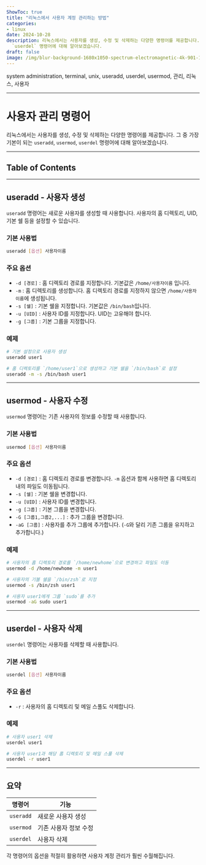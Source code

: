 ```yaml
---
ShowToc: true
title: "리눅스에서 사용자 계정 관리하는 방법"
categories:
- linux
date: 2024-10-28
description: 리눅스에서는 사용자를 생성, 수정 및 삭제하는 다양한 명령어를 제공합니다. 그 중 가장 기본이 되는 `useradd`, `usermod`,
  `userdel` 명령어에 대해 알아보겠습니다.
draft: false
image: /img/blur-background-1680x1050-spectrum-electromagnetic-4k-901-1.jpg
---
```


  system administration, terminal, unix, useradd, userdel, usermod, 관리, 리눅스, 사용자

---
# 사용자 관리 명령어
리눅스에서는 사용자를 생성, 수정 및 삭제하는 다양한 명령어를 제공합니다. 그 중 가장 기본이 되는 `useradd`, `usermod`, `userdel` 명령어에 대해 알아보겠습니다.

---

## Table of Contents
---

## useradd - 사용자 생성

`useradd` 명령어는 새로운 사용자를 생성할 때 사용합니다. 사용자의 홈 디렉토리, UID, 기본 쉘 등을 설정할 수 있습니다.

### 기본 사용법
```bash
useradd [옵션] 사용자이름
```

### 주요 옵션
* `-d [경로]` : 홈 디렉토리 경로를 지정합니다. 기본값은 `/home/사용자이름` 입니다.
* `-m` : 홈 디렉토리를 생성합니다. 홈 디렉토리 경로를 지정하지 않으면 `/home/사용자이름`에 생성됩니다.
* `-s [쉘]` : 기본 쉘을 지정합니다. 기본값은 `/bin/bash`입니다.
* `-u [UID]` : 사용자 ID를 지정합니다. UID는 고유해야 합니다.
* `-g [그룹]` : 기본 그룹을 지정합니다.

### 예제
```bash
# 기본 설정으로 사용자 생성
useradd user1

# 홈 디렉토리를 `/home/user1`으로 생성하고 기본 쉘을 `/bin/bash`로 설정
useradd -m -s /bin/bash user1
```

---

## usermod - 사용자 수정

`usermod` 명령어는 기존 사용자의 정보를 수정할 때 사용합니다.

### 기본 사용법
```bash
usermod [옵션] 사용자이름
```

### 주요 옵션
* `-d [경로]` : 홈 디렉토리 경로를 변경합니다. `-m` 옵션과 함께 사용하면 홈 디렉토리 내의 파일도 이동됩니다.
* `-s [쉘]` : 기본 쉘을 변경합니다.
* `-u [UID]` : 사용자 ID를 변경합니다.
* `-g [그룹]` : 기본 그룹을 변경합니다.
* `-G [그룹1,그룹2,...]` : 추가 그룹을 변경합니다.
* `-aG [그룹]` : 사용자를 추가 그룹에 추가합니다. (`-G`와 달리 기존 그룹을 유지하고 추가합니다.)

### 예제
```bash
# 사용자의 홈 디렉토리 경로를 `/home/newhome`으로 변경하고 파일도 이동
usermod -d /home/newhome -m user1

# 사용자의 기볼 쉘을 `/bin/zsh`로 지정
usermod -s /bin/zsh user1

# 사용자 user1에게 그룹 `sudo`를 추가
usermod -aG sudo user1
```

---

## userdel - 사용자 삭제

`userdel` 명령어는 사용자를 삭제할 때 사용합니다.

### 기본 사용법
```bash
userdel [옵션] 사용자이름
```

### 주요 옵션
* `-r` : 사용자의 홈 디렉토리 및 메일 스풀도 삭제합니다.

### 예제
```bash
# 사용자 user1 삭제
userdel user1

# 사용자 user1과 해당 홈 디렉토리 및 메일 스풀 삭제
userdel -r user1
```

---

## 요약

|명령어|기능|
|---|-----|
|`useradd`|새로운 사용자 생성|
|`usermod`|기존 사용자 정보 수정|
|`userdel`|사용자 삭제|

각 명령어의 옵션을 적절히 활용하면 사용자 계정 관리가 훨씬 수월해집니다.